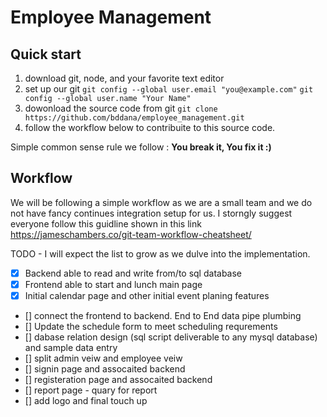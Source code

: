 # Employee Management


## Quick start
1. download git, node, and your favorite text editor
2. set up our git
  `git config --global user.email "you@example.com"`
  `git config --global user.name "Your Name"`
3. dowonload the source code from git
    `git clone https://github.com/bddana/employee_management.git`
4. follow the workflow below to contribuite to this source code. 

Simple common sense rule we follow : **You break it, You fix it :)**

## Workflow
We will be following a simple workflow as we are a small team and we do not have fancy continues integration setup for us. I storngly suggest everyone follow this guidline shown in this link https://jameschambers.co/git-team-workflow-cheatsheet/

TODO - I will expect the list to grow as we dulve into the implementation.
- [x] Backend able to read and write from/to sql database
- [x] Frontend able to start and lunch main page
- [x] Initial calendar page and other initial event planing features
- []  connect the frontend to backend. End to End data pipe plumbing
- []  Update the schedule form to meet scheduling requrements
- []  dabase relation design (sql script deliverable to any mysql database) and sample data entry 
- []  split admin veiw and employee veiw
- []  signin page and assocaited backend
- []  registeration page and assocaited backend
- []  report page - quary for report
- []  add logo and final touch up